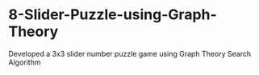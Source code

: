 # 8-Slider-Puzzle-using-Graph-Theory
Developed a 3x3 slider number puzzle game using Graph Theory Search Algorithm
